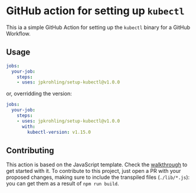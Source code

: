 # GitHub action for setting up `kubectl`

This ia a simple GitHub Action for setting up the `kubectl` binary for a GitHub Workflow.

## Usage

```yaml
jobs:
  your-job:
    steps:
    - uses: jpkrohling/setup-kubectl@v1.0.0
```

or, overridding the version:

```yaml
jobs:
  your-job:
    steps:
    - uses: jpkrohling/setup-kubectl@v1.0.0
      with:
        kubectl-version: v1.15.0
```

## Contributing

This action is based on the JavaScript template. Check the [walkthrough](https://github.com/actions/toolkit/blob/master/docs/javascript-action.md) to get started with it. To contribute to this project, just open a PR with your proposed changes, making sure to include the transpiled files (`./lib/*.js`): you can get them as a result of `npm run build`.
